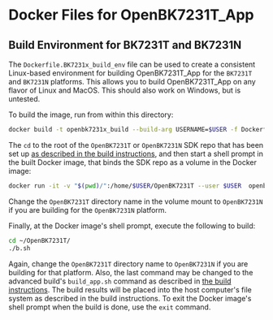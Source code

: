 # Docker Files for OpenBK7231T_App

## Build Environment for BK7231T and BK7231N
The `Dockerfile.BK7231x_build_env` file can be used to create a consistent Linux-based environment for building OpenBK7231T_App for the `BK7231T` and `BK7231N` platforms. This allows you to build OpenBK7231T_App on any flavor of Linux and MacOS. This should also work on Windows, but is untested.

To build the image, run from within this directory:
```sh
docker build -t openbk7231x_build --build-arg USERNAME=$USER -f Dockerfile.BK7231x_build_env .
```

The `cd` to the root of the `OpenBK7231T` or `OpenBK7231N` SDK repo that has been set up [as described in the build instructions](https://github.com/michaelkamprath/OpenBK7231T_App/blob/main/BUILDING.md), and then start a shell prompt in the built Docker image, that binds the SDK repo as a volume in the Docker image:

```sh
docker run -it -v "$(pwd)/":/home/$USER/OpenBK7231T --user $USER  openbk7231x_build /bin/bash
```
Change the `OpenBK7231T` directory name in the volume mount to `OpenBK7231N` if you are building for the `OpenBK7231N` platform.

Finally, at the Docker image's shell prompt, execute the following to build:
```sh
cd ~/OpenBK7231T/
./b.sh
```
Again, change the `OpenBK7231T` directory name to `OpenBK7231N` if you are building for that platform. Also, the last command may be changed to the advanced build's `build_app.sh` command as described in [the build instructions](https://github.com/michaelkamprath/OpenBK7231T_App/blob/main/BUILDING.md#building-for-bk7231t). The build results will be placed into the host computer's file system as described in the build instructions. To exit the Docker image's shell prompt when the build is done, use the `exit` command.

